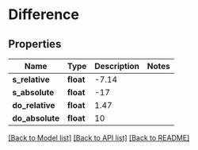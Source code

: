 # Difference

## Properties
Name | Type | Description | Notes
------------ | ------------- | ------------- | -------------
**s_relative** | **float** | -7.14 | 
**s_absolute** | **float** | -17 | 
**do_relative** | **float** | 1.47 | 
**do_absolute** | **float** | 10 | 

[[Back to Model list]](../README.md#documentation-for-models) [[Back to API list]](../README.md#documentation-for-api-endpoints) [[Back to README]](../README.md)


